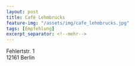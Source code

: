 ```yaml
---
layout: post
title: Cafè Lehmbrucks
feature-img: "/assets/img/cafe_lehmbrucks.jpg"
tags: [Empfehlung]
excerpt_separator: <!--mehr-->
---
```


Fehlertstr. 1  
12161 Berlin
